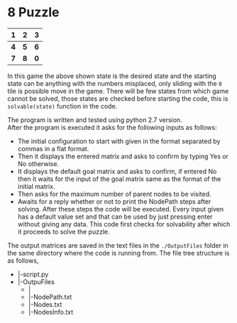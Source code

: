 # 8 Puzzle

|1 | 2 | 3|
|--|--|--|
|**4** | **5** | **6**|
|**7** |**8**  |**0**|

In this game the above shown state is the desired state and the starting state can be anything with the numbers misplaced, only sliding with the ```0``` tile is possible move in the game. There will be few states from which game cannot be solved, those states are checked before starting the code, this is ```solvable(state)``` function in the code.

The program is written and tested using python 2.7 version.\
After the program is executed it asks for the following inputs as follows:
- The initial configuration to start with given in the format separated by commas in a flat format.
- Then it displays the entered matrix and asks to confirm by typing Yes or No otherwise.
- It displays the default goal matrix and asks to confirm, if entered No then it waits for the input of the goal matrix same as the format of the initial matrix.
- Then asks for the maximum number of parent nodes to be visited.
- Awaits for a reply whether or not to print the NodePath steps after solving.
After these steps the code will be executed. Every input given has a default value set and that can be used by just pressing enter without giving any data. This code first checks for solvability after which it proceeds to solve the puzzle.

The output matrices are saved in the text files in the ```./OutputFiles``` folder in the same directory where the code is running from. The file tree structure is as follows,
- |-script.py
- |-OutpuFiles
	- |
	- |-NodePath.txt
	- |-Nodes.txt
	- |-NodesInfo.txt	
